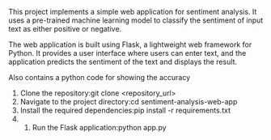 This project implements a simple web application for sentiment analysis. It uses a pre-trained machine learning model to classify the sentiment of input text as either positive or negative.

The web application is built using Flask, a lightweight web framework for Python. It provides a user interface where users can enter text, and the application predicts the sentiment of the text and displays the result.

Also contains a python code for showing the accuracy

1. Clone the repository:git clone <repository_url>
2. Navigate to the project directory:cd sentiment-analysis-web-app
3. Install the required dependencies:pip install -r requirements.txt
4. 1. Run the Flask application:python app.py
